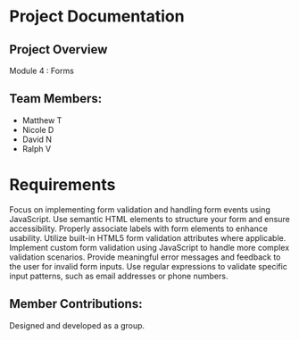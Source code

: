 # Project Documentation

## Project Overview

Module 4 : Forms

## Team Members:

-   Matthew T
-   Nicole D
-   David N
-   Ralph V


# Requirements
Focus on implementing form validation and handling form events using JavaScript.
Use semantic HTML elements to structure your form and ensure accessibility.
Properly associate labels with form elements to enhance usability.
Utilize built-in HTML5 form validation attributes where applicable.
Implement custom form validation using JavaScript to handle more complex validation scenarios.
Provide meaningful error messages and feedback to the user for invalid form inputs.
Use regular expressions to validate specific input patterns, such as email addresses or phone numbers.

## Member Contributions:

Designed and developed as a group.